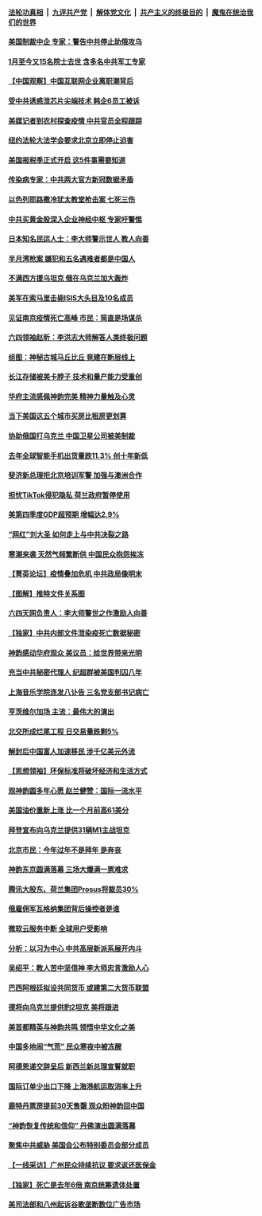 ####  [法轮功真相](../../../../basic/blob/master/README.md?t=01290012) &nbsp;|&nbsp; [九评共产党](../../../../9ping.md/blob/master/README.md?t=01290012) &nbsp;|&nbsp; [解体党文化](../../../../jtdwh.md/blob/master/README.md?t=01290012)  &nbsp;|&nbsp; [共产主义的终极目的](../../../../gczydzjmd.md/blob/master/README.md?t=01290012) &nbsp;|&nbsp; [魔鬼在统治我们的世界](../../../../mgztzwmdsj.md/blob/master/README.md?t=01290012) 

#### [美国制裁中企 专家：警告中共停止助俄攻乌](../pages/nf4514/n13917128.md?t=01290012) 

#### [1月至今又15名院士去世 含多名中共军工专家](../pages/nf4514/n13917156.md?t=01290012) 

#### [【中国观察】中国互联网企业离职潮背后](../pages/nf4514/n13917049.md?t=01290012) 

#### [受中共诱惑泄芯片尖端技术 韩企6员工被诉](../pages/nf4514/n13917101.md?t=01290012) 

#### [美媒记者到农村探查疫情 中共官员全程跟踪](../pages/nf4514/n13916922.md?t=01290012) 

#### [纽约法轮大法学会要求北京立即停止迫害](../pages/nf4514/n13916932.md?t=01290012) 

#### [美国报税季正式开启 这5件事需要知道](../pages/nf4514/n13916947.md?t=01290012) 

#### [传染病专家：中共两大官方新冠数据矛盾](../pages/nf4514/n13915759.md?t=01290012) 

#### [以色列耶路撒冷犹太教堂枪击案 七死三伤](../pages/nf4514/n13916875.md?t=01290012) 

#### [中共买黄金股深入企业神经中枢 专家吁警惕](../pages/nf4514/n13916857.md?t=01290012) 

#### [日本知名民运人士：李大师警示世人 教人向善](../pages/nf4514/n13916627.md?t=01290012) 

#### [半月湾枪案 嫌犯和五名遇难者都是中国人](../pages/nf4514/n13916804.md?t=01290012) 

#### [不满西方援乌坦克 俄在乌克兰加大轰炸](../pages/nf4514/n13916734.md?t=01290012) 

#### [美军在索马里击毙ISIS大头目及10名成员](../pages/nf4514/n13916630.md?t=01290012) 

#### [见证南京疫情死亡高峰 市民：简直是场谋杀](../pages/nf4514/n13916564.md?t=01290012) 

#### [六四领袖赵昕：李洪志大师解答人类终极问题](../pages/nf4514/n13916319.md?t=01290012) 

#### [组图：神秘古城马丘比丘 竟建在断层线上](../pages/nf4514/n13916555.md?t=01290012) 

#### [长江存储被美卡脖子 技术和量产能力受重创](../pages/nf4514/n13916234.md?t=01290012) 

#### [华府主流感佩神韵完美 精神力量触及心灵](../pages/nf4514/n13916578.md?t=01290012) 

#### [当下美国这五个城市买房比租房更划算](../pages/nf4514/n13916330.md?t=01290012) 

#### [协助俄国打乌克兰 中国卫星公司被美制裁](../pages/nf4514/n13916289.md?t=01290012) 

#### [去年全球智能手机出货量跌11.3% 创十年新低](../pages/nf4514/n13916325.md?t=01290012) 

#### [斐济新总理拒北京培训军警 加强与澳洲合作](../pages/nf4514/n13916324.md?t=01290012) 

#### [担忧TikTok侵犯隐私 荷兰政府暂停使用](../pages/nf4514/n13916212.md?t=01290012) 

#### [美第四季度GDP超预期 增幅达2.9%](../pages/nf4514/n13916144.md?t=01290012) 

#### [“网红”刘大圣  如何走上与中共决裂之路](../pages/nf4514/n13915701.md?t=01290012) 

#### [寒潮来袭 天然气频繁断供 中国民众抱怨挨冻](../pages/nf4514/n13916037.md?t=01290012) 

#### [【菁英论坛】疫情叠加危机 中共政局像明末](../pages/nf4514/n13914887.md?t=01290012) 

#### [【图解】推特文件关系图](../pages/nf4514/n13916133.md?t=01290012) 

#### [六四天网负责人：李大师警世之作激励人向善](../pages/nf4514/n13915946.md?t=01290012) 

#### [【独家】中共内部文件泄染疫死亡数据秘密](../pages/nf4514/n13915199.md?t=01290012) 

#### [神韵感动华府观众 美议员：给世界带来光明](../pages/nf4514/n13916087.md?t=01290012) 

#### [充当中共秘密代理人 纪超群被美国判囚八年](../pages/nf4514/n13915901.md?t=01290012) 

#### [上海音乐学院连发八讣告 三名党支部书记病亡](../pages/nf4514/n13915906.md?t=01290012) 

#### [亨茨维尔加场 主流：最伟大的演出](../pages/nf4514/n13916040.md?t=01290012) 

#### [北交所成烂尾工程 日交易量跌剩5%](../pages/nf4514/n13915867.md?t=01290012) 

#### [解封后中国富人加速移民 涉千亿美元外流](../pages/nf4514/n13915670.md?t=01290012) 

#### [【思想领袖】环保标准将破坏经济和生活方式](../pages/nf4514/n13887756.md?t=01290012) 

#### [观神韵圆多年心愿 赵兰健赞：国际一流水平](../pages/nf4514/n13915529.md?t=01290012) 

#### [美国油价重新上涨 比一个月前高61美分](../pages/nf4514/n13915560.md?t=01290012) 

#### [拜登宣布向乌克兰提供31辆M1主战坦克](../pages/nf4514/n13915515.md?t=01290012) 

#### [北京市民：今年过年不是拜年 是奔丧](../pages/nf4514/n13915059.md?t=01290012) 

#### [神韵东京圆满落幕 三场大爆满一票难求](../pages/nf4514/n13915487.md?t=01290012) 

#### [腾讯大股东、荷兰集团Prosus将裁员30%](../pages/nf4514/n13915500.md?t=01290012) 

#### [俄雇佣军瓦格纳集团背后操控者是谁](../pages/nf4514/n13915324.md?t=01290012) 

#### [微软云服务中断 全球用户受影响](../pages/nf4514/n13915419.md?t=01290012) 

#### [分析：以习为中心 中共高层新派系展开内斗](../pages/nf4514/n13914955.md?t=01290012) 

#### [吴绍平：教人苦中坚信神 李大师忠言激励人心](../pages/nf4514/n13915306.md?t=01290012) 

#### [巴西阿根廷拟设共同货币 或建第二大货币联盟](../pages/nf4514/n13915394.md?t=01290012) 

#### [德将向乌克兰提供豹2坦克 美将跟进](../pages/nf4514/n13915335.md?t=01290012) 

#### [美首都精英与神韵共鸣 领悟中华文化之美](../pages/nf4514/n13915308.md?t=01290012) 

#### [中国多地闹“气荒” 民众寒夜中被冻醒](../pages/nf4514/n13915193.md?t=01290012) 

#### [阿德恩递交辞呈后 新西兰新总理宣誓就职](../pages/nf4514/n13915095.md?t=01290012) 

#### [国际订单少出口下降 上海港航运取消率上升](../pages/nf4514/n13915042.md?t=01290012) 

#### [鹿特丹票房提前30天售罄 观众盼神韵回中国](../pages/nf4514/n13915256.md?t=01290012) 

#### [“神韵恢复传统和信仰” 丹佛演出圆满落幕](../pages/nf4514/n13915208.md?t=01290012) 

#### [聚焦中共威胁 美国会公布特别委员会部分成员](../pages/nf4514/n13914942.md?t=01290012) 

#### [【一线采访】广州民众持续抗议 要求返还医保金](../pages/nf4514/n13914652.md?t=01290012) 

#### [【独家】死亡是去年6倍 南京统筹遗体处置](../pages/nf4514/n13914832.md?t=01290012) 

#### [美司法部和八州起诉谷歌垄断数位广告市场](../pages/nf4514/n13914789.md?t=01290012) 

